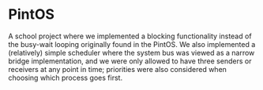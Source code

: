 # PintOS
A school project where we implemented a blocking functionality instead of the busy-wait looping originally found in the PintOS. We also implemented a (relatively) simple scheduler where the system bus was viewed as a narrow bridge implementation, and we were only allowed to have three senders or receivers at any point in time; priorities were also considered when choosing which process goes first.
